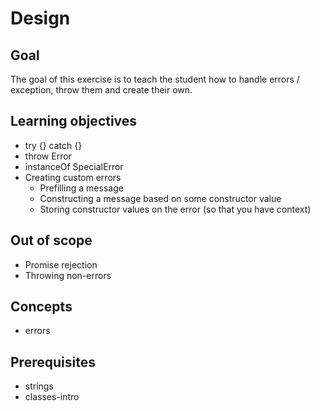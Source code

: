# Design

## Goal

The goal of this exercise is to teach the student how to handle errors / exception, throw them and create their own.

## Learning objectives

- try {} catch {}
- throw Error
- instanceOf SpecialError
- Creating custom errors
  - Prefilling a message
  - Constructing a message based on some constructor value
  - Storing constructor values on the error (so that you have context)

## Out of scope

- Promise rejection
- Throwing non-errors

## Concepts

- errors

## Prerequisites

- strings
- classes-intro
